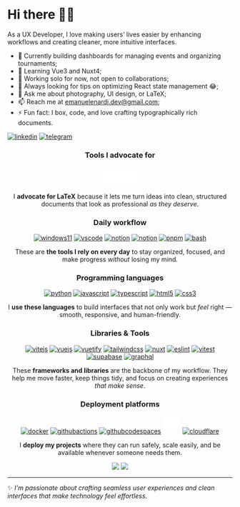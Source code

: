 # Hi there 👋🏻

As a UX Developer, I love making users’ lives easier by enhancing workflows and creating cleaner, more intuitive interfaces.

- 🔭 Currently building dashboards for managing events and organizing tournaments;
- 🌱 Learning Vue3 and Nuxt4;
- 👯 Working solo for now, not open to collaborations;
- 🤔 Always looking for tips on optimizing React state management 😂;
- 💬 Ask me about photography, UI design, or LaTeX;
- 📫 Reach me at emanuelenardi.dev@gmail.com;
- ⚡ Fun fact: I box, code, and love crafting typographically rich documents.

[![linkedin](https://img.shields.io/badge/LinkedIn-0077B5?style=for-the-badge&logo=linkedin&logoColor=white)](https://www.linkedin.com/in/emanuelenardi/)
[![telegram](https://img.shields.io/badge/Telegram-2CA5E0?style=for-the-badge&logo=telegram&logoColor=white)](https://t.me/emanuelenardi)

<div align=center>

  ### Tools I advocate for

  <a href="https://www.latex-project.org/get/" target="_blank" rel="noopener noreferrer"><img src="https://raw.githubusercontent.com/emanuelenardi/EmanueleNardi/refs/heads/main/latex-white.svg" width="100" alt="LaTeX" />
  </a>

  I **advocate for LaTeX** because it lets me turn ideas into clean, structured documents that look as professional _as they deserve_.

  ### Daily workflow

  <p align="center">
    <a href="https://www.microsoft.com/it-it/software-download/windows11" target="_blank" rel="noopener noreferrer"><img src="https://cdn.jsdelivr.net/gh/devicons/devicon@latest/icons/windows11/windows11-original.svg" height="40" width="40" alt="windows11" /></a>
    <a href="https://www.latex-project.org/get/" target="_blank" rel="noopener noreferrer"><img src="https://cdn.jsdelivr.net/gh/devicons/devicon@latest/icons/vscode/vscode-original.svg" height="40" width="40" alt="vscode" /></a>
    <a href="https://www.notion.com/" target="_blank" rel="noopener noreferrer"><img src="https://cdn.jsdelivr.net/gh/devicons/devicon@latest/icons/notion/notion-original.svg" height="40" width="40" alt="notion" /></a>
    <a href="https://www.overleaf.com/" target="_blank" rel="noopener noreferrer"><img src="https://images.ctfassets.net/nrgyaltdicpt/451Wbu94Q1X3M5QIk74QLL/08e42061e965fb152a329ded74cdc3ce/overleaf-o-logo-primary.svg" height="40" width="40" alt="notion" /></a>
    <a href="https://pnpm.io/it/" target="_blank" rel="noopener noreferrer"><img src="https://cdn.jsdelivr.net/gh/devicons/devicon@latest/icons/pnpm/pnpm-original.svg" height="40" width="40" alt="pnpm" /></a>
    <a href="https://developer.mozilla.org/en-US/docs/Learn_web_development/Getting_started/Environment_setup/Command_line" target="_blank" rel="noopener noreferrer"><img src="https://cdn.jsdelivr.net/gh/devicons/devicon@latest/icons/bash/bash-original.svg" height="40" width="40" alt="bash" /></a>
  </p>

  These are **the tools I rely on every day** to stay organized, focused, and make progress _without_ losing my mind.

  ### Programming languages

  <p align="center">
    <a href="https://www.python.org/" target="_blank" rel="noopener noreferrer"><img src="https://cdn.jsdelivr.net/gh/devicons/devicon@latest/icons/python/python-original.svg" height="40" width="40" alt="python" /></a>
    <a href="https://developer.mozilla.org/en-US/docs/Web/JavaScript" target="_blank" rel="noopener noreferrer"><img src="https://cdn.jsdelivr.net/gh/devicons/devicon@latest/icons/javascript/javascript-original.svg" height="40" width="40" alt="javascript" /></a>
    <a href="https://www.typescriptlang.org/" target="_blank" rel="noopener noreferrer"><img src="https://cdn.jsdelivr.net/gh/devicons/devicon@latest/icons/typescript/typescript-original.svg" height="40" width="40" alt="typescript" /></a>
    <a href="https://developer.mozilla.org/en-US/docs/Web/HTML" target="_blank" rel="noopener noreferrer"><img src="https://cdn.jsdelivr.net/gh/devicons/devicon@latest/icons/html5/html5-original.svg" height="40" width="40" alt="html5" /></a>
    <a href="https://developer.mozilla.org/en-US/docs/Web/CSS" target="_blank" rel="noopener noreferrer"><img src="https://cdn.jsdelivr.net/gh/devicons/devicon@latest/icons/css3/css3-original.svg" height="40" width="40" alt="css3" /></a>
  </p>

  I **use these languages** to build interfaces that not only work but _feel_ right — smooth, responsive, and human-friendly.
  
  ### Libraries & Tools

  <p align="center">
    <a href="https://vite.dev/" target="_blank" rel="noopener noreferrer"><img src="https://cdn.jsdelivr.net/gh/devicons/devicon@latest/icons/vitejs/vitejs-original.svg" height="40" width="40" alt="vitejs" /></a>
    <a href="https://vuejs.org/" target="_blank" rel="noopener noreferrer"><img src="https://cdn.jsdelivr.net/gh/devicons/devicon@latest/icons/vuejs/vuejs-original.svg" height="40" width="40" alt="vuejs" /></a>
    <a href="https://vuetifyjs.com/en/" target="_blank" rel="noopener noreferrer"><img src="https://cdn.jsdelivr.net/gh/devicons/devicon@latest/icons/vuetify/vuetify-original.svg" height="40" width="40" alt="vuetify" /></a>
    <a href="https://tailwindcss.com/" target="_blank" rel="noopener noreferrer"><img src="https://cdn.jsdelivr.net/gh/devicons/devicon@latest/icons/tailwindcss/tailwindcss-original.svg" height="40" width="40" alt="tailwindcss" /></a>
    <a href="https://nuxt.com/" target="_blank" rel="noopener noreferrer"><img src="https://cdn.jsdelivr.net/gh/devicons/devicon@latest/icons/nuxt/nuxt-original.svg" height="40" width="40" alt="nuxt" /></a>
    <a href="https://eslint.org/" target="_blank" rel="noopener noreferrer"><img src="https://cdn.jsdelivr.net/gh/devicons/devicon@latest/icons/eslint/eslint-original.svg" height="40" width="40" alt="eslint" /></a>
    <a href="https://vitest.dev/" target="_blank" rel="noopener noreferrer"><img src="https://cdn.jsdelivr.net/gh/devicons/devicon@latest/icons/vitest/vitest-original.svg" height="40" width="40" alt="vitest" /></a>
    <a href="https://supabase.com/" target="_blank" rel="noopener noreferrer"><img src="https://cdn.jsdelivr.net/gh/devicons/devicon@latest/icons/supabase/supabase-original.svg" height="40" width="40" alt="supabase" /></a>
    <a href="https://graphql.org/" target="_blank" rel="noopener noreferrer"><img src="https://cdn.jsdelivr.net/gh/devicons/devicon@latest/icons/graphql/graphql-plain.svg" height="40" width="40" alt="graphql" /></a>
  </p>

  These **frameworks and libraries** are the backbone of my workflow. They help me move faster, keep things tidy, and focus on creating experiences _that make sense_.

  ### Deployment platforms

  <p align="center">
    <a href="https://www.docker.com/" target="_blank" rel="noopener noreferrer"><img src="https://cdn.jsdelivr.net/gh/devicons/devicon@latest/icons/docker/docker-original.svg" height="40" width="40" alt="docker" /></a>
    <a href="https://github.com/features/actions" target="_blank" rel="noopener noreferrer"><img src="https://cdn.jsdelivr.net/gh/devicons/devicon@latest/icons/githubactions/githubactions-original.svg" height="40" width="40" alt="githubactions" /></a>
    <a href="https://github.com/features/codespaces" target="_blank" rel="noopener noreferrer"><img src="https://cdn.jsdelivr.net/gh/devicons/devicon@latest/icons/githubcodespaces/githubcodespaces-original.svg" height="40" width="40" alt="githubcodespaces" /></a>
    <a href="https://vercel.com/" target="_blank" rel="noopener noreferrer"><img src="vercel-original.svg" height="40" width="40" alt="vercel" /></a>
    <a href="https://www.cloudflare.com/" target="_blank" rel="noopener noreferrer"><img src="https://cdn.jsdelivr.net/gh/devicons/devicon@latest/icons/cloudflare/cloudflare-original.svg" height="40" width="40" alt="cloudflare" /></a>
  </p>

  I **deploy my projects** where they can run safely, scale easily, and be available whenever someone needs them.

  <picture>
    <source
      srcset="https://github-readme-stats-phi-three-56.vercel.app/api?username=emanuelenardi&commits_year=2025&hide=prs&show_icons=true&theme=github_dark"
      media="(prefers-color-scheme: dark)"
    />
    <source
      srcset="https://github-readme-stats-phi-three-56.vercel.app/api?username=emanuelenardi&commits_year=2025&hide=prs&show_icons=true&theme=rose"
      media="(prefers-color-scheme: light), (prefers-color-scheme: no-preference)"
    />
    <img src="https://github-readme-stats-phi-three-56.vercel.app/api?username=emanuelenardi&commits_year=2025&hide=prs&show_icons=true" />
  </picture>
  <picture>
    <source
      srcset="https://github-readme-stats-phi-three-56.vercel.app/api/top-langs/?username=emanuelenardi&layout=compact&theme=github_dark"
      media="(prefers-color-scheme: dark)"
    />
    <source
      srcset="https://github-readme-stats-phi-three-56.vercel.app/api/top-langs/?username=emanuelenardi&layout=compact&theme=rose"
      media="(prefers-color-scheme: light), (prefers-color-scheme: no-preference)"
    />
    <img src="https://github-readme-stats-phi-three-56.vercel.app/api/top-langs/?username=emanuelenardi&layout=compact" />
  </picture>
</div>

---

✨ *I'm passionate about crafting seamless user experiences and clean interfaces that make technology feel effortless.*
